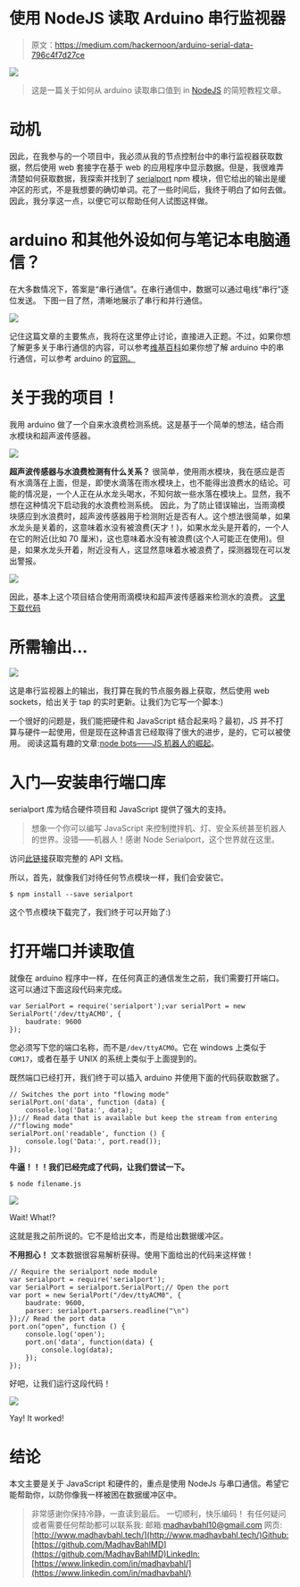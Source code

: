 # 使用 NodeJS 读取 Arduino 串行监视器

> 原文：<https://medium.com/hackernoon/arduino-serial-data-796c4f7d27ce>

![](img/6d287ff6c10bee208f7b32a0d9d924e2.png)

> 这是一篇关于如何从 arduino 读取串口值到 in [NodeJS](https://hackernoon.com/tagged/nodejs) 的简短教程文章。

# **动机**

因此，在我参与的一个项目中，我必须从我的节点控制台中的串行监视器获取数据，然后使用 web 套接字在基于 web 的应用程序中显示数据。但是，我很难弄清楚如何获取数据，我探索并找到了 [serialport](https://www.npmjs.com/package/serialport) npm 模块，但它给出的输出是缓冲区的形式，不是我想要的确切单词。花了一些时间后，我终于明白了如何去做。因此，我分享这一点，以便它可以帮助任何人试图这样做。

# arduino 和其他外设如何与笔记本电脑通信？

在大多数情况下，答案是“串行通信”。在串行通信中，数据可以通过电线“串行”逐位发送。
下图一目了然，清晰地展示了串行和并行通信。

![](img/fecdca6dcd82a3ad77c6a57c131d8d22.png)

记住这篇文章的主要焦点，我将在这里停止讨论，直接进入正题。不过，如果你想了解更多关于串行通信的内容，可以参考[维基百科](https://en.wikipedia.org/wiki/Serial_communication)如果你想了解 arduino 中的串行通信，可以参考 arduino 的[官网。](https://www.arduino.cc/reference/en/language/functions/communication/serial/)

# 关于我的项目！

我用 arduino 做了一个自来水浪费检测系统。这是基于一个简单的想法，结合雨水模块和超声波传感器。

![](img/9df56eca1d1e622010f31408dfb8c2cd.png)

**超声波传感器与水浪费检测有什么关系？** 很简单，使用雨水模块，我在感应是否有水滴落在上面，但是，即使水滴落在雨水模块上，也不能得出浪费水的结论。可能的情况是，一个人正在从水龙头喝水，不知何故一些水落在模块上。显然，我不想在这种情况下启动我的水浪费检测系统。
因此，为了防止错误输出，当雨滴模块感应到水浪费时，超声波传感器用于检测附近是否有人。这个想法很简单，如果水龙头是关着的，这意味着水没有被浪费(天才！)，如果水龙头是开着的，一个人在它的附近(比如 70 厘米)，这也意味着水没有被浪费(这个人可能正在使用)。但是，如果水龙头开着，附近没有人，这显然意味着水被浪费了，探测器现在可以发出警报。

![](img/5ba57407d7622594d66fa509d6596ad7.png)

因此，基本上这个项目结合使用雨滴模块和超声波传感器来检测水的浪费。
[这里下载代码](https://drive.google.com/file/d/1K2GR_Udl4kT7z_0gJZtiB2dLcLeIOvwo/view?usp=sharing)

# 所需输出…

![](img/8577252a5297af9de4012d3759f61335.png)

这是串行监视器上的输出，我打算在我的节点服务器上获取，然后使用 web sockets，给出关于 tap 的实时更新。让我们为它写一个脚本:)

一个很好的问题是，我们能把硬件和 JavaScript 结合起来吗？最初，JS 并不打算与硬件一起使用，但是现在这种语言已经取得了很大的进步，是的，它可以被使用。
阅读这篇有趣的文章:[node bots——JS 机器人的崛起](http://www.voodootikigod.com/nodebots-the-rise-of-js-robotics/)。

# 入门—安装串行端口库

serialport 库为结合硬件项目和 JavaScript 提供了强大的支持。

> 想象一个你可以编写 JavaScript 来控制搅拌机、灯、安全系统甚至机器人的世界。没错——机器人！感谢 Node Serialport，这个世界就在这里。

访问[此链接](https://www.npmjs.com/package/serialport)获取完整的 API 文档。

所以，首先，就像我们对待任何节点模块一样，我们会安装它。

```
$ npm install --save serialport
```

这个节点模块下载完了，我们终于可以开始了:)

# 打开端口并读取值

就像在 arduino 程序中一样，在任何真正的通信发生之前，我们需要打开端口。这可以通过下面这段代码来完成。

```
var SerialPort = require('serialport');var serialPort = new SerialPort('/dev/ttyACM0', {
    baudrate: 9600
});
```

您必须写下您的端口名称，而不是`/dev/ttyACM0`。它在 windows 上类似于`COM17`，或者在基于 UNIX 的系统上类似于上面提到的。

既然端口已经打开，我们终于可以插入 arduino 并使用下面的代码获取数据了。

```
// Switches the port into "flowing mode"
serialPort.on('data', function (data) {
    console.log('Data:', data);
});// Read data that is available but keep the stream from entering //"flowing mode"
serialPort.on('readable', function () {
    console.log('Data:', port.read());
});
```

**牛逼！！！我们已经完成了代码，让我们尝试一下。**

```
$ node filename.js
```

![](img/a331e2b0e976e2ed2daa5cbd4e36a04c.png)

Wait! What!?

这就是我之前所说的。它不是给出文本，而是给出数据缓冲区。

**不用担心！**
文本数据很容易解析获得。使用下面给出的代码来这样做！

```
// Require the serialport node module
var serialport = require('serialport');
var SerialPort = serialport.SerialPort;// Open the port
var port = new SerialPort("/dev/ttyACM0", {
    baudrate: 9600,
    parser: serialport.parsers.readline("\n")
});// Read the port data
port.on("open", function () {
    console.log('open');
    port.on('data', function(data) {
        console.log(data);
    });
});
```

好吧，让我们运行这段代码！

![](img/d4a7db6d470fefb275558c87e3840d3c.png)

Yay! It worked!

# 结论

本文主要是关于 JavaScript 和硬件的，重点是使用 NodeJs 与串口通信。希望它能帮助你，以防你像我一样被困在数据缓冲区中。

> 非常感谢你保持冷静，一直读到最后。
> 一切顺利，快乐编码！
> 有任何疑问或者需要任何帮助都可以联系我:
> 邮箱:madhavbahl10@gmail.com
> 网页:[http://www.madhavbahl.tech/](http://www.madhavbahl.tech/)Github:[https://github.com/MadhavBahlMD](https://github.com/MadhavBahlMD)LinkedIn:[https://www.linkedin.com/in/madhavbahl/](https://www.linkedin.com/in/madhavbahl/)